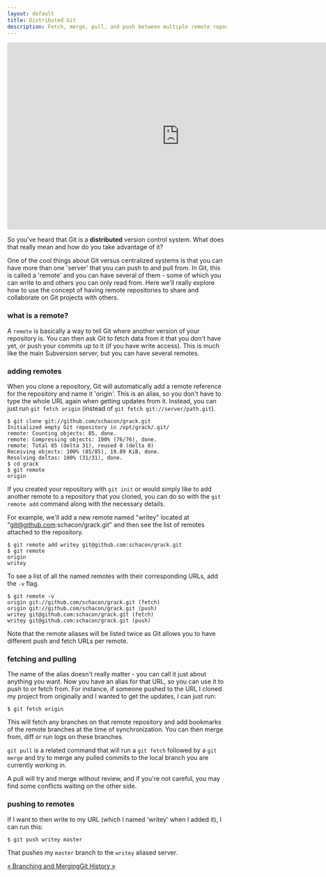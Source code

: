 ```yaml
---
layout: default
title: Distributed Git
description: Fetch, merge, pull, and push between multiple remote repositories.
---
```


<center><embed src="http://www.youtube.com/v/KWNIKb6sftw" type="application/x-shockwave-flash" width="790" height="430" allowscriptaccess="always" allowfullscreen="true"></embed></center>

So you've heard that Git is a **distributed** version control system.  What
does that really mean and how do you take advantage of it?

One of the cool things about Git versus centralized systems is that you can
have more than one 'server' that you can push to and pull from.  In Git, this
is called a 'remote' and you can have several of them - some of which you can
write to and others you can only read from. Here we'll really explore how to use
the concept of having remote repositories to share and collaborate on Git
projects with others.

### what is a remote? ###

A `remote` is basically a way to tell Git where another version of your
repository is.  You can then ask Git to fetch data from it that you don't have
yet, or push your commits up to it (if you have write access).  This is much like
the main Subversion server, but you can have several remotes.

### adding remotes  ###

When you clone a repository, Git will automatically add a remote reference
for the repository and name it 'origin'.  This is an
alias, so you don't have to type the whole URL again when getting updates from
it.  Instead, you can just run `git fetch origin` (instead of
`git fetch git://server/path.git`).

	$ git clone git://github.com/schacon/grack.git
	Initialized empty Git repository in /opt/grack/.git/
	remote: Counting objects: 85, done.
	remote: Compressing objects: 100% (76/76), done.
	remote: Total 85 (delta 31), reused 0 (delta 0)
	Receiving objects: 100% (85/85), 19.89 KiB, done.
	Resolving deltas: 100% (31/31), done.
	$ cd grack
	$ git remote
	origin

If you created your repository with `git init` or would simply like to add
another remote to a repository that you cloned, you can do so with the
`git remote add` command along with the necessary details. 

For example, we'll add a new remote named "writey" located
at "git@github.com:schacon/grack.git" and then see the list of remotes
attached to the repository.

	$ git remote add writey git@github.com:schacon/grack.git
	$ git remote
	origin
	writey
	
To see a list of all the named remotes with their corresponding URLs, 
add the `-v` flag.

	$ git remote -v	
	origin git://github.com/schacon/grack.git (fetch)
	origin git://github.com/schacon/grack.git (push)
	writey git@github.com:schacon/grack.git (fetch)
	writey git@github.com:schacon/grack.git (push)

Note that the remote aliases will be listed twice as Git allows 
you to have different push and fetch URLs per remote.

### fetching and pulling ###

The name of the alias doesn't really matter - you can call it just about
anything you want.  Now you have an alias for that URL, so you can use it to
push to or fetch from.  For instance, if someone pushed to the
URL I cloned my project from originally and I wanted to get the updates, I can
just run:

	$ git fetch origin

This will fetch any branches on that remote repository and add bookmarks of 
the remote branches at the time of synchronization. You can then merge from, 
diff or run logs on these branches.

`git pull` is a related command that will run a `git fetch` followed by a 
`git merge` and try to merge any pulled commits to the local branch you 
are currently working in.

A pull will try and merge without review, and if you're not careful, you 
may find some conflicts waiting on the other side.

### pushing to remotes ###

If I want to then write to my URL (which I named 'writey' when I added it),
I can run this:

	$ git push writey master

That pushes my `master` branch to the `writey` aliased server.
<div class="page-turns">
  <a href="branching.html" class="page-prev">&laquo; Branching and Merging</a><a href="log.html" class="page-next">Git History &raquo;</a>
</div>
